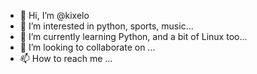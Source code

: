 - 👋 Hi, I’m @kixelo
- 👀 I’m interested in python, sports, music...
- 🌱 I’m currently learning Python, and a bit of Linux too...
- 💞️ I’m looking to collaborate on ...
- 📫 How to reach me ...

<!---
kixelo/kixelo is a ✨ special ✨ repository because its `README.md` (this file) appears on your GitHub profile.
You can click the Preview link to take a look at your changes.
--->
